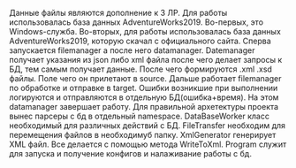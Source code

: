 Данные файлы являются дополнение к 3 ЛР. Для работы использовалась база данных AdventureWorks2019.
Во-первых, это Windows-служба. Во-вторых, для работы использовалась база данных AdventureWorks2019, которую скачал с официального сайта.
Сперва запускается filemanager а после него datamanager. Datemanager получает указания из json либо xml файла после чего делает запросы к БД, тем самым получает данные. После чего формируются .xml .xsd файлы. Поле чего он прилетают в source. Дальше работает filemanager по обработке и отправке в target. Ошибки возникшие при выполнении логируются и отправляются в отдельную БД(ошибка+время). На этом datamanager завершает работу.
Для правильной архетектуры проекта вынес парсеры с бд в отдельный namespace.
DataBaseWorker класс необходимый для различных действий с БД. FileTransfer необходим для перемещения файлов в необходимуб папку.
XmlGenerator генерирует XML файл. Все делается с помощью метода WriteToXml.
Program  служит для запуска и получение конфигов и налаживание работы с бд.
